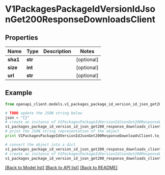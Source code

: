 # V1PackagesPackageIdVersionIdJsonGet200ResponseDownloadsClient


## Properties
Name | Type | Description | Notes
------------ | ------------- | ------------- | -------------
**sha1** | **str** |  | [optional] 
**size** | **int** |  | [optional] 
**url** | **str** |  | [optional] 

## Example

```python
from openapi_client.models.v1_packages_package_id_version_id_json_get200_response_downloads_client import V1PackagesPackageIdVersionIdJsonGet200ResponseDownloadsClient

# TODO update the JSON string below
json = "{}"
# create an instance of V1PackagesPackageIdVersionIdJsonGet200ResponseDownloadsClient from a JSON string
v1_packages_package_id_version_id_json_get200_response_downloads_client_instance = V1PackagesPackageIdVersionIdJsonGet200ResponseDownloadsClient.from_json(json)
# print the JSON string representation of the object
print V1PackagesPackageIdVersionIdJsonGet200ResponseDownloadsClient.to_json()

# convert the object into a dict
v1_packages_package_id_version_id_json_get200_response_downloads_client_dict = v1_packages_package_id_version_id_json_get200_response_downloads_client_instance.to_dict()
# create an instance of V1PackagesPackageIdVersionIdJsonGet200ResponseDownloadsClient from a dict
v1_packages_package_id_version_id_json_get200_response_downloads_client_from_dict = V1PackagesPackageIdVersionIdJsonGet200ResponseDownloadsClient.from_dict(v1_packages_package_id_version_id_json_get200_response_downloads_client_dict)
```
[[Back to Model list]](../README.md#documentation-for-models) [[Back to API list]](../README.md#documentation-for-api-endpoints) [[Back to README]](../README.md)


